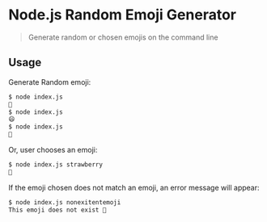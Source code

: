 # Node.js Random Emoji Generator

> Generate random or chosen emojis on the command line

## Usage

Generate Random emoji:

```bash
$ node index.js
🤩
$ node index.js
😄
$ node index.js
🦊
```

Or, user chooses an emoji:

```bash
$ node index.js strawberry
🍓
```

If the emoji chosen does not match an emoji, an error message will appear:

```bash
$ node index.js nonexitentemoji
This emoji does not exist 🤷
```
